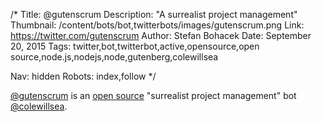 /*
Title: @gutenscrum
Description: "A surrealist project management"
Thumbnail: /content/bots/bot,twitterbots/images/gutenscrum.png
Link: https://twitter.com/gutenscrum
Author: Stefan Bohacek
Date: September 20, 2015
Tags: twitter,bot,twitterbot,active,opensource,open source,node.js,nodejs,node,gutenberg,colewillsea

Nav: hidden
Robots: index,follow
*/

[@gutenscrum](https://twitter.com/gutenscrum) is an [open source](https://github.com/coleww/gutenscrum) "surrealist project management" bot [@colewillsea](https://twitter.com/colewillsea).